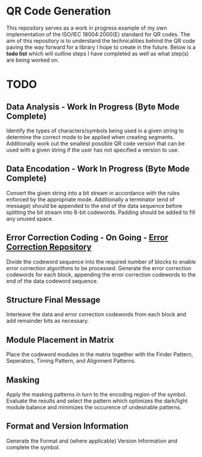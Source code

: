 
# QR Code Generation

This repository serves as a work in progress example of my own implementation of the ISO/IEC 18004:2000(E) standard for QR codes.
The aim of this repository is to understand the technicalities behind the QR code paving the way forward for a library I hope to create in the future. Below is a **todo list** which will outline steps I have completed as well as what step(s) are being worked on.

# TODO

## Data Analysis - Work In Progress (Byte Mode Complete)

Identify the types of characters/symbols being used in a given string to determine the correct mode to be applied when creating segments. Additionally work out the smallest possible QR code version that can be used with a given string if the user has not specified a version to use.

## Data Encodation - Work In Progress (Byte Mode Complete)

Convert the given string into a bit stream in accordance with the rules enforced by the appropriate mode. Additionally a terminator (end of message) should be appended to the end of the data sequence before splitting the bit stream into 8-bit codewords. Padding should be added to fill any unused space.

## Error Correction Coding - On Going - [Error Correction Repository](https://github.com/AlphaLupine/rs-codes)
Divide the codeword sequence into the required number of blocks to enable error correction algorithms to be processed. Generate the error correction codewords for each block, appending the error correction codewords to the end of the data codeword sequence.

## Structure Final Message

Interleave the data and error correction codewords from each block and add remainder bits as necessary.

## Module Placement in Matrix

Place the codeword modules in the matrix together with the Finder Pattern, Seperators, Timing Pattern, and Alignment Patterns.

## Masking

Apply the masking patterns in turn to the encoding region of the symbol. Evaluate the results and select the pattern which optimizes the dark/light module balance and minimizes the occurence of undesirable patterns.

## Format and Version Information

Generate the Format and (where applicable) Version Information and complete the symbol.